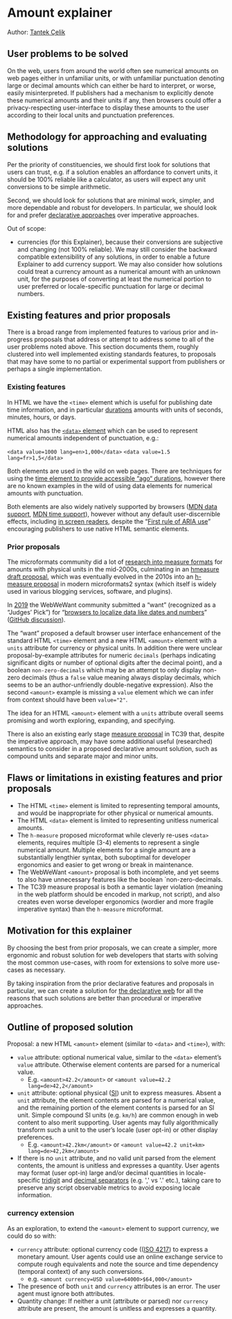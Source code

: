 # Amount explainer

Author: [Tantek Çelik](https://tantek.com/)

## User problems to be solved

On the web, users from around the world often see numerical amounts on web pages either in unfamiliar units, 
or with unfamiliar punctuation denoting large or decimal amounts which can either be hard to interpret, or worse, easily misinterpreted. 
If publishers had a mechanism to explicitly denote these numerical amounts and their units if any, 
then browsers could offer a privacy-respecting user-interface to display these amounts to the user according to their local units and punctuation preferences.

## Methodology for approaching and evaluating solutions

Per the priority of constituencies, we should first look for solutions that users can trust, 
e.g. if a solution enables an affordance to convert units, it should be 100% reliable like a calculator, 
as users will expect any unit conversions to be simple arithmetic.

Second, we should look for solutions that are minimal work, simpler, and more dependable and robust for developers. 
In particular, we should look for and prefer [declarative approaches](https://www.mozilla.org/en-US/about/webvision/full/#thedeclarativeweb) over imperative approaches. 

Out of scope: 
* currencies (for this Explainer), because their conversions are subjective and changing (not 100% reliable). We may still consider the backward compatible extensibility of any solutions, in order to enable a future Explainer to add currency support. We may also consider how solutions could treat a currency amount as a numerical amount with an unknown unit, for the purposes of converting at least the numerical portion to user preferred or locale-specific punctuation for large or decimal numbers.

## Existing features and prior proposals
There is a broad range from implemented features to various prior and in-progress proposals that address or attempt to address some to all of the user problems noted above. 
This section documents them, roughly clustered into well implemented existing standards features, 
to proposals that may have some to no partial or experimental support from publishers or perhaps a single implementation.

### Existing features
In HTML we have the `<time>` element which is useful for publishing date time information, 
and in particular [durations](https://html.spec.whatwg.org/multipage/common-microsyntaxes.html#valid-duration-string) 
amounts with units of seconds, minutes, hours, or days.

HTML also has the [`<data>` element](https://html.spec.whatwg.org/multipage/text-level-semantics.html#the-data-element) 
which can be used to represent numerical amounts independent of punctuation, e.g.:

`<data value=1000 lang=en>1,000</data>`
`<data value=1.5 lang=fr>1,5</data>`

Both elements are used in the wild on web pages. 
There are techniques for using the [time element to provide accessible “ago“ durations](https://shkspr.mobi/blog/2020/12/making-time-more-accessible/), 
however there are no known examples in the wild of using data elements for numerical amounts with punctuation.

Both elements are also widely natively supported by browsers 
([MDN data support](https://developer.mozilla.org/en-US/docs/Web/HTML/Element/data#browser_compatibility), 
[MDN time support](https://developer.mozilla.org/en-US/docs/Web/HTML/Element/time#browser_compatibility)), 
however without any default user-discernible effects, 
including [in screen readers](https://twitter.com/LeonieWatson/status/1333078194925264898), 
despite the “[First rule of ARIA use](https://www.w3.org/TR/aria-in-html/#rule1)” encouraging publishers to use native HTML semantic elements.

### Prior proposals
The microformats community did a lot of [research into measure formats](https://microformats.org/wiki/measure) 
for amounts with physical units in the mid-2000s, 
culminating in an [hmeasure draft proposal](https://microformats.org/wiki/measure-brainstorming#Draft_Schema), 
which was eventually evolved in the 2010s into an [h-measure proposal](https://microformats.org/wiki/measure-brainstorming#microformats2) 
in modern microformats2 syntax (which itself is widely used in various blogging services, software, and plugins).

In [2019](https://webwewant.fyi/events/2019-wordcamp-us/) the WebWeWant community submitted a “want” (recognized as a “Judges’ Pick”) 
for “[browsers to localize data like dates and numbers](https://webwewant.fyi/wants/59/)” 
([GitHub discussion](https://github.com/WebWeWant/webwewant.fyi/discussions/188)). 

The “want” proposed a default browser user interface enhancement of the standard HTML `<time>` element 
and a new HTML `<amount>` element with a `units` attribute for currency or physical units. 
In addition there were unclear proposal-by-example attributes for numeric `decimals`
(perhaps indicating significant digits or number of optional digits after the decimal point), 
and a boolean `non-zero-decimals` which may be an attempt to only display non-zero decimals
(thus a `false` value meaning always display decimals, which seems to be an author-unfriendly double-negative expression). 
Also the second `<amount>` example is missing a `value` element which we can infer from context should have been `value="2"`.

The idea for an HTML `<amount>` element with a `units` attribute overall seems promising and worth exploring, expanding, and specifying.

There is also an existing early stage [measure proposal](https://github.com/tc39-transfer/proposal-measure) in TC39 that, 
despite the imperative approach, may have some additional useful (researched) semantics to consider 
in a proposed declarative amount solution, such as compound units and separate major and minor units.

## Flaws or limitations in existing features and prior proposals
* The HTML `<time>` element is limited to representing temporal amounts, and would be inappropriate for other physical or numerical amounts.
* The HTML `<data>` element is limited to representing unitless numerical amounts.
* The `h-measure` proposed microformat while cleverly re-uses `<data>` elements, requires multiple (3-4) elements to represent a single numerical amount.
  Multiple elements for a single amount are a substantially lengthier syntax,
  both suboptimal for developer ergonomics and easier to get wrong or break in maintenance.
* The WebWeWant `<amount>` proposal is both incomplete, and yet seems to also have unnecessary features like the boolean `non-zero-decimals.
* The TC39 measure proposal is both a semantic layer violation (meaning in the web platform should be encoded in markup, not script),
  and also creates even worse developer ergonomics (wordier and more fragile imperative syntax) than the `h-measure` microformat.

## Motivation for this explainer
By choosing the best from prior proposals, we can create a simpler, more ergonomic and robust solution for web developers that starts with solving the most common use-cases, with room for extensions to solve more use-cases as necessary.

By taking inspiration from the prior declarative features and proposals in particular, we can create a solution for [the declarative web](https://www.mozilla.org/en-US/about/webvision/full/#thedeclarativeweb) for all the reasons that such solutions are better than procedural or imperative approaches.

## Outline of proposed solution
Proposal: a new HTML `<amount>` element (similar to `<data>` and `<time>`), with:
* `value` attribute: optional numerical value, similar to the `<data>` element’s `value` attribute. Otherwise element contents are parsed for a numerical value.
  * E.g. `<amount>42.2</amount>` or `<amount value=42.2 lang=de>42,2</amount>`
* `unit` attribute: optional physical ([SI](https://en.wikipedia.org/wiki/International_System_of_Units)) unit to express measures.
  Absent a `unit` attribute, the element contents are parsed for a numerical value, and the remaining portion of the element contents is parsed for an SI unit.
  Simple compound SI units (e.g. `km/h`) are common enough in web content to also merit supporting.
  User agents may fully algorithmically transform such a unit to the user’s locale (user opt-in) or other display preferences.
  * E.g. `<amount>42.2km</amount>` or `<amount value=42.2 unit=km> lang=de>42,2km</amount>`
* If there is no `unit` attribute, and no valid unit parsed from the element contents, the amount is unitless and expresses a quantity.
  User agents may format (user opt-in) large and/or decimal quantities in locale-specific
  [tridigit](https://en.wikipedia.org/wiki/Decimal_separator#Digit_grouping) and
  [decimal separators](https://en.wikipedia.org/wiki/Decimal_separator) (e.g. ',' vs '.' etc.),
  taking care to preserve any script observable metrics to avoid exposing locale information.

### currency extension
As an exploration, to extend the `<amount>` element to support currency, we could do so with:
* `currency` attribute: optional currency code (([ISO 4217](https://en.wikipedia.org/wiki/ISO_4217)) to express a monetary amount. User agents could use an online exchange service to compute rough equivalents and note the source and time dependency (temporal context) of any such conversions.
  * e.g. `<amount currency=USD value=64000>$64,000</amount>`
* The presence of both `unit` and `currency` attributes is an error. The user agent must ignore both attributes.
* Quantity change: If neither a unit (attribute or parsed) nor `currency` attribute are present, the amount is unitless and expresses a quantity.
